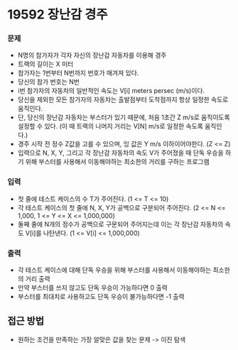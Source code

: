 19592 장난감 경주
=============
### 문제
* N명의 참가자가 각자 자신의 장난감 자동차를 이용해 경주
* 트랙의 길이는 X 미터
* 참가자는 1번부터 N번까지 번호가 매겨져 있다.
* 당신의 참가 번호는 N번
* i번 참가자의 자동차의 일반적인 속도는 V[i] meters persec (m/s)이다.
* 당신을 제외한 모든 참가자의 자동차는 출발점부터 도착점까지 항상 일정한 속도로 움직인다.
* 단, 당신의 장난감 자동차는 부스터가 있기 때문에, 처음 1초간 Z m/s로 움직이도록 설정할 수 있다. (이 때 트랙의 나머지 거리는 V[N] m/s로 일정한 속도록 움직인다.)
* 경주 시작 전 정수 Z값을 고를 수 있으며, 잉 값은 Y m/s 이하이어야한다. (Z <= Z)
* 입력으로 N, X, Y, 그리고 각 장난감 자동차의 속도 V가 주어졌을 때 단독 우승을 하기 위해 부스터를 사용해서 이동해야하는 최소한의 거리를 구하는 프로그램
### 입력
* 첫 줄에 테스트 케이스의 수 T가 주어진다. (1 <= T <= 10)
* 각 테스트 케이스의 첫 줄에 N, X, Y가 공백으로 구분되어 주어진다. (2 <= N <= 1,000, 1 <= Y <= X <= 1,000,000)
* 둘째 줄에 N개의 정수가 공백으로 구문되어 주어지는데 이는 각 장난감 자동차의 속도 V[i]를 나탄낸다. (1 <= V[i] <= 1,000,000)
### 출력
* 각 테스트 케이스에 대해 단독 우승을 위해 부스터를 사용해서 이동해야하는 최소한의 거리 출력
* 만약 부스터를 쓰지 않고도 단독 우승이 가능하다면 0 출력
* 부스터를 최대치로 사용하고도 단독 우승이 불가능하다면 -1 출력

접근 방법
-------------
* 원하는 조건을 만족하는 가장 알맞은 값을 찾는 문제 -> 이진 탐색
